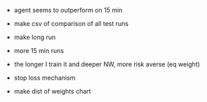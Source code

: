 * agent seems to outperform on 15 min
* make csv of comparison of all test runs
* make long run
* more 15 min runs

* the longer I train it and deeper NW, more risk averse (eq weight)

* stop loss mechanism


* make dist of weights chart